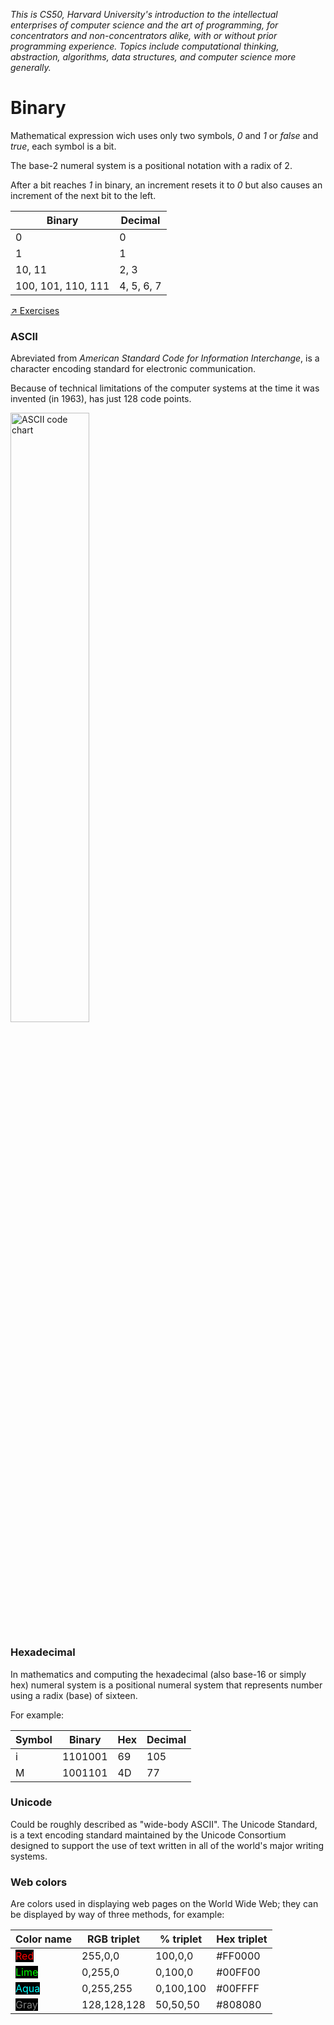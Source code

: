 *This is CS50, Harvard University's introduction to the intellectual enterprises of computer science and the art of programming, for concentrators and non-concentrators alike, with or without prior programming experience. Topics include computational thinking, abstraction, algorithms, data structures, and computer science more generally.*

# Binary

Mathematical expression wich uses only two symbols, *0* and *1* or *false* and *true*, each symbol is a bit.

The base-2 numeral system is a positional notation with a radix of 2.

After a bit reaches *1* in binary, an increment resets it to *0* but also causes an increment of the next bit to the left.

| Binary             | Decimal    |
| ------------------ | ---------- |
| 0                  | 0          |
| 1                  | 1          |
| 10, 11             | 2, 3       |
| 100, 101, 110, 111 | 4, 5, 6, 7 |

[↗ Exercises](./exercises.md#binary)

### ASCII

Abreviated from *American Standard Code for Information Interchange*, is a character encoding standard for electronic communication.

Because of technical limitations of the computer systems at the time it was invented (in 1963), has just 128 code points.

<img src="./images/ascii-chart.png" alt="ASCII code chart" width="50%">

### Hexadecimal

In mathematics and computing the hexadecimal (also base-16 or simply hex) numeral system is a positional numeral system that represents number using a radix (base) of sixteen.

For example:

| Symbol | Binary  | Hex | Decimal |
| ------ | ------- | --- | ------- |
| i      | 1101001 | 69  | 105     |
| M      | 1001101 | 4D  | 77      |

### Unicode

Could be roughly described as "wide-body ASCII". The Unicode Standard, is a text encoding standard maintained by the Unicode Consortium designed to support the use of text written in all of the world's major writing systems.

### Web colors

Are colors used in displaying web pages on the World Wide Web; they can be displayed by way of three methods, for example:

| Color name | RGB triplet | % triplet | Hex triplet |
| ---------- | ----------- | --------- | ----------- |
| <span style="background-color:black; color:red">Red</span> | 255,0,0 | 100,0,0 | #FF0000 |
| <span style="background-color:black; color:lime">Lime</span> | 0,255,0 | 0,100,0 | #00FF00 |
| <span style="background-color:black; color:aqua">Aqua</span> | 0,255,255 | 0,100,100 | #00FFFF |
| <span style="background-color:black; color:gray">Gray</span> | 128,128,128 | 50,50,50 | #808080 |